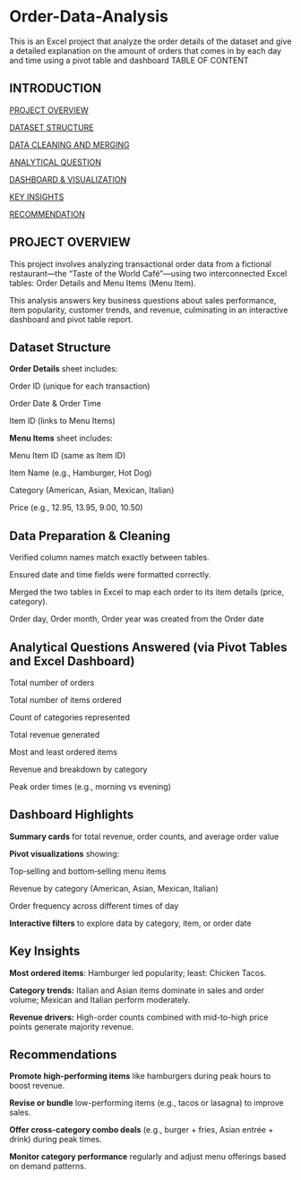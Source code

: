 # Order-Data-Analysis
This is an Excel project that analyze the order details of the dataset and give a detailed explanation on the amount of orders that comes in by each day and time using a pivot table and dashboard
TABLE OF CONTENT 

## INTRODUCTION 

[PROJECT OVERVIEW](https://github.com/OlajesuOgunyemi/Order-Data-Analysis/edit/main/README.md#project-overview) 

[DATASET STRUCTURE](https://github.com/OlajesuOgunyemi/Order-Data-Analysis/edit/main/README.md#dataset-structure)

[DATA CLEANING AND MERGING](https://github.com/OlajesuOgunyemi/Order-Data-Analysis/edit/main/README.md#data-preparation--cleaning) 

[ANALYTICAL QUESTION](https://github.com/OlajesuOgunyemi/Order-Data-Analysis/edit/main/README.md#analytical-questions-answered-via-pivot-tables-and-excel-dashboard) 

[DASHBOARD & VISUALIZATION](https://github.com/OlajesuOgunyemi/Order-Data-Analysis/edit/main/README.md#dashboard-highlights) 

[KEY INSIGHTS](https://github.com/OlajesuOgunyemi/Order-Data-Analysis/edit/main/README.md#key-insights) 

[RECOMMENDATION](https://github.com/OlajesuOgunyemi/Order-Data-Analysis/edit/main/README.md#recommendations)

## PROJECT OVERVIEW 

This project involves analyzing transactional order data from a fictional restaurant—the “Taste of the World Café”—using two interconnected Excel tables: Order Details and Menu Items (Menu Item). 

This analysis answers key business questions about sales performance, item popularity, customer trends, and revenue, culminating in an interactive dashboard and pivot table report. 

 ## Dataset Structure 

**Order Details** sheet includes: 

Order ID (unique for each transaction) 

Order Date & Order Time 

Item ID (links to Menu Items) 

**Menu Items** sheet includes: 

Menu Item ID (same as Item ID) 

Item Name (e.g., Hamburger, Hot Dog) 

Category (American, Asian, Mexican, Italian) 

Price (e.g., 12.95, 13.95, 9.00, 10.50) 

## Data Preparation & Cleaning 

Verified column names match exactly between tables. 

Ensured date and time fields were formatted correctly. 

Merged the two tables in Excel to map each order to its item details (price, category).

Order day, Order month, Order year was created from the Order date 

## Analytical Questions Answered (via Pivot Tables and Excel Dashboard) 

Total number of orders 

Total number of items ordered 

Count of categories represented 

Total revenue generated 

Most and least ordered items 

Revenue and breakdown by category 

Peak order times (e.g., morning vs evening) 

## Dashboard Highlights 

**Summary cards** for total revenue, order counts, and average order value 

**Pivot visualizations** showing: 

Top‑selling and bottom‑selling menu items 

Revenue by category (American, Asian, Mexican, Italian) 

Order frequency across different times of day 

**Interactive filters** to explore data by category, item, or order date 

## Key Insights 

**Most ordered items**: Hamburger led popularity; least: Chicken Tacos. 

**Category trends:** Italian and Asian items dominate in sales and order volume; Mexican and Italian perform moderately. 

**Revenue drivers:** High-order counts combined with mid-to-high price points generate majority revenue. 

## Recommendations 

**Promote high-performing items** like hamburgers during peak hours to boost revenue. 

**Revise or bundle** low-performing items (e.g., tacos or lasagna) to improve sales. 

**Offer cross-category combo deals** (e.g., burger + fries, Asian entrée + drink) during peak times. 

**Monitor category performance** regularly and adjust menu offerings based on demand patterns. 
